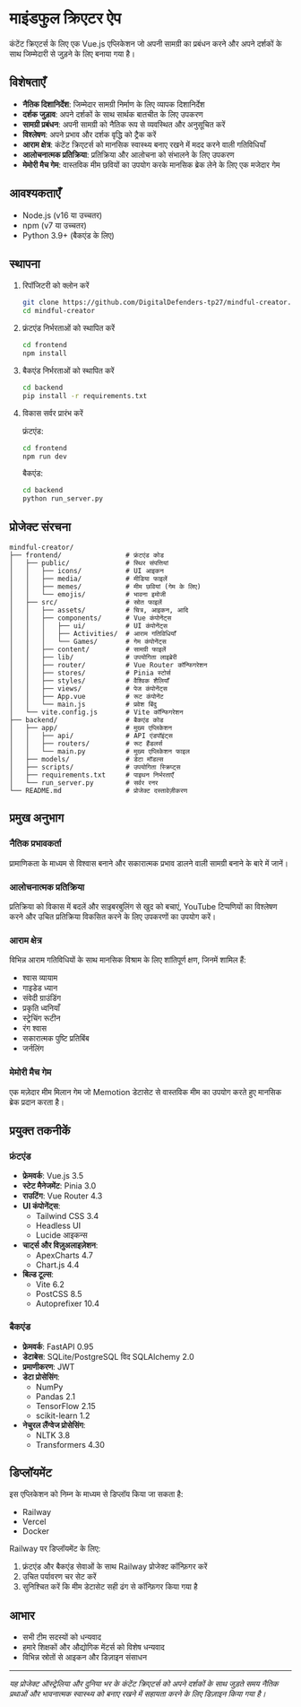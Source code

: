 # माइंडफुल क्रिएटर ऐप

कंटेंट क्रिएटर्स के लिए एक Vue.js एप्लिकेशन जो अपनी सामग्री का प्रबंधन करने और अपने दर्शकों के साथ जिम्मेदारी से जुड़ने के लिए बनाया गया है।

## विशेषताएँ

- **नैतिक दिशानिर्देश**: जिम्मेदार सामग्री निर्माण के लिए व्यापक दिशानिर्देश
- **दर्शक जुड़ाव**: अपने दर्शकों के साथ सार्थक बातचीत के लिए उपकरण
- **सामग्री प्रबंधन**: अपनी सामग्री को नैतिक रूप से व्यवस्थित और अनुसूचित करें
- **विश्लेषण**: अपने प्रभाव और दर्शक वृद्धि को ट्रैक करें
- **आराम क्षेत्र**: कंटेंट क्रिएटर्स को मानसिक स्वास्थ्य बनाए रखने में मदद करने वाली गतिविधियाँ
- **आलोचनात्मक प्रतिक्रिया**: प्रतिक्रिया और आलोचना को संभालने के लिए उपकरण
- **मेमोरी मैच गेम**: वास्तविक मीम छवियों का उपयोग करके मानसिक ब्रेक लेने के लिए एक मजेदार गेम

## आवश्यकताएँ

- Node.js (v16 या उच्चतर)
- npm (v7 या उच्चतर)
- Python 3.9+ (बैकएंड के लिए)

## स्थापना

1. रिपॉजिटरी को क्लोन करें
   ```bash
   git clone https://github.com/DigitalDefenders-tp27/mindful-creator.git
   cd mindful-creator
   ```

2. फ्रंटएंड निर्भरताओं को स्थापित करें
   ```bash
   cd frontend
   npm install
   ```

3. बैकएंड निर्भरताओं को स्थापित करें
   ```bash
   cd backend
   pip install -r requirements.txt
   ```

4. विकास सर्वर प्रारंभ करें

   फ्रंटएंड:
   ```bash
   cd frontend
   npm run dev
   ```

   बैकएंड:
   ```bash
   cd backend
   python run_server.py
   ```

## प्रोजेक्ट संरचना

```
mindful-creator/
├── frontend/                # फ्रंटएंड कोड
│   ├── public/              # स्थिर संपत्तियां
│   │   ├── icons/           # UI आइकन
│   │   ├── media/           # मीडिया फाइलें
│   │   ├── memes/           # मीम छवियां (गेम के लिए)
│   │   └── emojis/          # भावना इमोजी
│   ├── src/                 # स्रोत फाइलें
│   │   ├── assets/          # चित्र, आइकन, आदि
│   │   ├── components/      # Vue कंपोनेंट्स
│   │   │   ├── ui/          # UI कंपोनेंट्स
│   │   │   ├── Activities/  # आराम गतिविधियाँ
│   │   │   └── Games/       # गेम कंपोनेंट्स
│   │   ├── content/         # सामग्री फाइलें
│   │   ├── lib/             # उपयोगिता लाइब्रेरी
│   │   ├── router/          # Vue Router कॉन्फिगरेशन
│   │   ├── stores/          # Pinia स्टोर्स
│   │   ├── styles/          # वैश्विक शैलियाँ
│   │   ├── views/           # पेज कंपोनेंट्स
│   │   ├── App.vue          # रूट कंपोनेंट
│   │   └── main.js          # प्रवेश बिंदु
│   └── vite.config.js       # Vite कॉन्फिगरेशन
├── backend/                 # बैकएंड कोड
│   ├── app/                 # मुख्य एप्लिकेशन
│   │   ├── api/             # API एंडपॉइंट्स
│   │   ├── routers/         # रूट हैंडलर्स
│   │   └── main.py          # मुख्य एप्लिकेशन फाइल
│   ├── models/              # डेटा मॉडल्स
│   ├── scripts/             # उपयोगिता स्क्रिप्ट्स
│   ├── requirements.txt     # पाइथन निर्भरताएँ
│   └── run_server.py        # सर्वर रनर
└── README.md                # प्रोजेक्ट दस्तावेज़ीकरण
```

## प्रमुख अनुभाग

### नैतिक प्रभावकर्ता
प्रामाणिकता के माध्यम से विश्वास बनाने और सकारात्मक प्रभाव डालने वाली सामग्री बनाने के बारे में जानें।

### आलोचनात्मक प्रतिक्रिया
प्रतिक्रिया को विकास में बदलें और साइबरबुलिंग से खुद को बचाएं, YouTube टिप्पणियों का विश्लेषण करने और उचित प्रतिक्रिया विकसित करने के लिए उपकरणों का उपयोग करें।

### आराम क्षेत्र
विभिन्न आराम गतिविधियों के साथ मानसिक विश्राम के लिए शांतिपूर्ण क्षण, जिनमें शामिल हैं:
- श्वास व्यायाम
- गाइडेड ध्यान
- संवेदी ग्राउंडिंग
- प्रकृति ध्वनियाँ
- स्ट्रेचिंग रूटीन
- रंग श्वास
- सकारात्मक पुष्टि प्रतिबिंब
- जर्नलिंग

### मेमोरी मैच गेम
एक मज़ेदार मीम मिलान गेम जो Memotion डेटासेट से वास्तविक मीम का उपयोग करते हुए मानसिक ब्रेक प्रदान करता है।

## प्रयुक्त तकनीकें

### फ्रंटएंड
- **फ्रेमवर्क**: Vue.js 3.5
- **स्टेट मैनेजमेंट**: Pinia 3.0
- **राउटिंग**: Vue Router 4.3
- **UI कंपोनेंट्स**: 
  - Tailwind CSS 3.4
  - Headless UI
  - Lucide आइकन्स
- **चार्ट्स और विज़ुअलाइज़ेशन**:
  - ApexCharts 4.7
  - Chart.js 4.4
- **बिल्ड टूल्स**: 
  - Vite 6.2
  - PostCSS 8.5
  - Autoprefixer 10.4

### बैकएंड
- **फ्रेमवर्क**: FastAPI 0.95
- **डेटाबेस**: SQLite/PostgreSQL विद SQLAlchemy 2.0
- **प्रमाणीकरण**: JWT
- **डेटा प्रोसेसिंग**: 
  - NumPy
  - Pandas 2.1
  - TensorFlow 2.15
  - scikit-learn 1.2
- **नेचुरल लैंग्वेज प्रोसेसिंग**:
  - NLTK 3.8
  - Transformers 4.30

## डिप्लॉयमेंट

इस एप्लिकेशन को निम्न के माध्यम से डिप्लॉय किया जा सकता है:
- Railway
- Vercel
- Docker

Railway पर डिप्लॉयमेंट के लिए:
1. फ्रंटएंड और बैकएंड सेवाओं के साथ Railway प्रोजेक्ट कॉन्फ़िगर करें
2. उचित पर्यावरण चर सेट करें
3. सुनिश्चित करें कि मीम डेटासेट सही ढंग से कॉन्फ़िगर किया गया है

## आभार

- सभी टीम सदस्यों को धन्यवाद
- हमारे शिक्षकों और औद्योगिक मेंटर्स को विशेष धन्यवाद
- विभिन्न स्रोतों से आइकन और डिज़ाइन संसाधन

---

*यह प्रोजेक्ट ऑस्ट्रेलिया और दुनिया भर के कंटेंट क्रिएटर्स को अपने दर्शकों के साथ जुड़ते समय नैतिक प्रथाओं और भावनात्मक स्वास्थ्य को बनाए रखने में सहायता करने के लिए डिज़ाइन किया गया है।* 